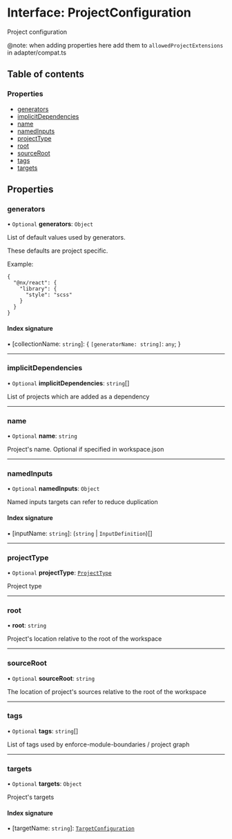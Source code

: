 # Interface: ProjectConfiguration

Project configuration

@note: when adding properties here add them to `allowedProjectExtensions` in adapter/compat.ts

## Table of contents

### Properties

- [generators](../../devkit/documents/ProjectConfiguration#generators)
- [implicitDependencies](../../devkit/documents/ProjectConfiguration#implicitdependencies)
- [name](../../devkit/documents/ProjectConfiguration#name)
- [namedInputs](../../devkit/documents/ProjectConfiguration#namedinputs)
- [projectType](../../devkit/documents/ProjectConfiguration#projecttype)
- [root](../../devkit/documents/ProjectConfiguration#root)
- [sourceRoot](../../devkit/documents/ProjectConfiguration#sourceroot)
- [tags](../../devkit/documents/ProjectConfiguration#tags)
- [targets](../../devkit/documents/ProjectConfiguration#targets)

## Properties

### generators

• `Optional` **generators**: `Object`

List of default values used by generators.

These defaults are project specific.

Example:

```
{
  "@nx/react": {
    "library": {
      "style": "scss"
    }
  }
}
```

#### Index signature

▪ [collectionName: `string`]: { `[generatorName: string]`: `any`; }

---

### implicitDependencies

• `Optional` **implicitDependencies**: `string`[]

List of projects which are added as a dependency

---

### name

• `Optional` **name**: `string`

Project's name. Optional if specified in workspace.json

---

### namedInputs

• `Optional` **namedInputs**: `Object`

Named inputs targets can refer to reduce duplication

#### Index signature

▪ [inputName: `string`]: (`string` \| `InputDefinition`)[]

---

### projectType

• `Optional` **projectType**: [`ProjectType`](../../devkit/documents/ProjectType)

Project type

---

### root

• **root**: `string`

Project's location relative to the root of the workspace

---

### sourceRoot

• `Optional` **sourceRoot**: `string`

The location of project's sources relative to the root of the workspace

---

### tags

• `Optional` **tags**: `string`[]

List of tags used by enforce-module-boundaries / project graph

---

### targets

• `Optional` **targets**: `Object`

Project's targets

#### Index signature

▪ [targetName: `string`]: [`TargetConfiguration`](../../devkit/documents/TargetConfiguration)
